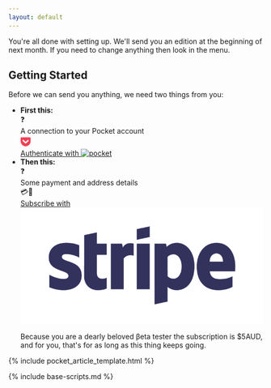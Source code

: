 ```yaml
---
layout: default
---
```


<p class="fully-activated hide">You're all done with setting up. We'll send you an edition at the beginning of next month. If you need to change anything then look in the menu.</p>

<section id="getting_started">

## Getting Started

<div class="onboarding-flow">

Before we can send you anything, we need two things from you:

<ul>

<li>
<strong>First this:</strong>

<div>
<span class="check pocket_access">❓</span><br>A connection to your Pocket account<br><svg class="logo-full" xmlns="http://www.w3.org/2000/svg" viewBox="0 20 115 130" height="24px"><path fill="#EF4056" d="M84.058 83.308L58.54 107.324c-1.313 1.5-3.377 2.065-4.878 2.065-1.876 0-3.752-.564-5.253-2.065L23.266 83.308c-2.627-2.814-3.002-7.505 0-10.507 2.814-2.627 7.505-3.002 10.32 0l20.076 19.325L74.114 72.8c2.627-3.002 7.317-2.627 9.944 0 2.627 3.002 2.627 7.693 0 10.507M97.005 43.53H10.32C4.691 43.53 0 47.846 0 53.475v32.084c0 29.083 24.016 53.288 53.662 53.288 29.458 0 53.287-24.205 53.287-53.288V53.475c0-5.63-4.503-9.945-9.944-9.945"></path></svg>
</div>
<div class="auth-with-pocket">
  <a href="" class="button disabled" id="pocket-auth-link">
    Authenticate with
    <img alt="pocket" src="https://getpocket.com/i/v3/pocket_logo.png" />
  </a>
</div>

</li>

<li>
<strong>Then this:</strong>

<div>
<span class="check payment">❓</span><br>Some payment and address details<br>💳🏡

<div class="auth-with-pocket">
  <a href="" class="button disabled" id="stripe-link">
    Subscribe with
    <img alt="Stripe" src="./img/Stripe logo - slate_sm.png" />
  </a>
</div>
</div>

Because you are a dearly beloved βeta tester the subscription is \$5AUD, and for you, that's for as long as this thing keeps going.

</li>

</ul>

</div>

<section id="history-data">

<div id="history-container" class="history-container">

{% include pocket_article_template.html %}

</div>

</section>

{% include base-scripts.md %}

<script src="js/home.js"></script>
<script src="js/history.js"></script>
<script src="js/pocket.js"></script>
